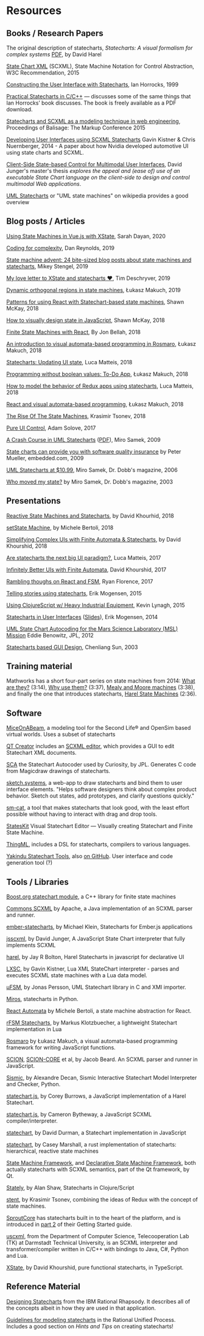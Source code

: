 # Resources

## Books / Research Papers

The original description of statecharts, _Statecharts: A visual formalism for complex systems_ [PDF](http://www.inf.ed.ac.uk/teaching/courses/seoc/2005_2006/resources/statecharts.pdf), by David Harel

[State Chart XML](https://www.w3.org/TR/scxml/) (SCXML), State Machine Notation for Control Abstraction, W3C Recommendation, 2015 

[Constructing the User Interface with Statecharts](https://books.google.no/books/about/Constructing_the_User_Interface_with_Sta.html?id=-9VQAAAAMAAJ&redir_esc=y&hl=en), Ian Horrocks, 1999

[Practical Statecharts in C/C++](https://www.state-machine.com/psicc/) — discusses some of the same things that Ian Horrocks’ book discusses. The book is freely available as a PDF download.

[Statecharts and SCXML as a modeling technique in web engineering](http://www.balisage.net/Proceedings/vol15/print/Sayih01/BalisageVol15-Sayih01.html), Proceedings of Balisage: The Markup Conference 2015

[Developing User Interfaces using SCXML Statecharts](http://phrogz.net/developing-user-interfaces-using-scxml-statecharts) Gavin Kistner & Chris Nuernberger, 2014 - A paper about how Nvidia developed automotive UI using state charts and SCXML.

[Client-Side State-based Control for Multimodal User Interfaces](https://jsscxml.org/thesis.html), David Junger's master's thesis _explores the appeal and (ease of) use of an executable State Chart language on the client-side to design and control multimodal Web applications_.

[UML Statecharts](https://en.wikipedia.org/wiki/UML_state_machine) or "UML state machines" on wikipedia provides a good overview

## Blog posts / Articles

[Using State Machines in Vue.js with XState](https://frontstuff.io/using-state-machines-in-vuejs-with-xstate), Sarah Dayan, 2020

[Coding for complexity](https://danreynolds.ca/tech/2019/12/02/Coding-For-Complexity/), Dan Reynolds, 2019

[State machine advent: 24 bite-sized blog posts about state machines and statecharts](https://dev.to/codingdive/introducing-state-machine-advent-24-bite-sized-blog-posts-about-state-machines-and-statecharts-2ce0), Mikey Stengel, 2019

[My love letter to XState and statecharts ♥](https://timdeschryver.dev/blog/my-love-letter-to-xstate-and-statecharts), Tim Deschryver, 2019

[Dynamic orthogonal regions in state machines](https://lukaszmakuch.pl/post/dynamic-orthogonal-regions/), Łukasz Makuch, 2019

[Patterns for using React with Statechart-based state machines](https://medium.freecodecamp.org/patterns-for-using-react-with-statechart-based-state-machines-33e6ab754605), Shawn McKay, 2018

[How to visually design state in JavaScript](https://medium.freecodecamp.org/how-to-visually-design-state-in-javascript-3a6a1aadab2b), Shawn McKay, 2018

[Finite State Machines with React](https://css-tricks.com/finite-state-machines-with-react/), By Jon Bellah, 2018

[An introduction to visual automata-based programming in Rosmaro](https://medium.freecodecamp.org/an-introduction-to-visual-automata-based-programming-in-rosmaro-100dae8eb969), Łukasz Makuch, 2018

[Statecharts: Updating UI state](https://medium.com/@lmatteis/statecharts-updating-ui-state-767052b6b129), Luca Matteis, 2018

[Programming without boolean values: To-Do App](https://codeburst.io/programming-without-boolean-values-to-do-app-2455035c87f5), Łukasz Makuch, 2018

[How to model the behavior of Redux apps using statecharts](https://medium.freecodecamp.org/how-to-model-the-behavior-of-redux-apps-using-statecharts-5e342aad8f66), Luca Matteis, 2018

[React and visual automata-based programming](https://medium.com/dailyjs/react-and-visual-automata-based-programming-c1d13e153cde), Łukasz Makuch, 2018

[The Rise Of The State Machines](https://www.smashingmagazine.com/2018/01/rise-state-machines/), Krasimir Tsonev, 2018

[Pure UI Control](https://medium.com/@asolove/pure-ui-control-ac8d1be97a8d), Adam Solove, 2017

[A Crash Course in UML Statecharts](https://www.embedded.com/design/prototyping-and-development/4008247/A-crash-course-in-UML-state-machines-Part-1) ([PDF](https://classes.soe.ucsc.edu/cmpe013/Spring11/LectureNotes/A_Crash_Course_in_UML_State_Machines.pdf)), Miro Samek, 2009

[State charts can provide you with software quality insurance](https://www.embedded.com/design/prototyping-and-development/4008341/State-charts-can-provide-you-with-software-quality-insurance) by Peter Mueller, embedded.com, 2009

[UML Statecharts at $10.99](http://www.drdobbs.com/architecture-and-design/uml-statecharts-at-1099/188101799), Miro Samek, Dr. Dobb's magazine, 2006

[Who moved my state?](http://www.drdobbs.com/who-moved-my-state/184401643) by Miro Samek, Dr. Dobb's magazine, 2003

## Presentations

[Reactive State Machines and Statecharts](https://www.youtube.com/watch?v=frB07tHgPH4), by David Khourhid, 2018

[setState Machine](https://www.youtube.com/watch?v=sZg3DoTfHLQ), by Michele Bertoli, 2018

[Simplifying Complex UIs with Finite Automata & Statecharts](https://www.youtube.com/watch?v=RqTxtOXcv8Y), by David Khourshid, 2018

[Are statecharts the next big UI paradigm?](https://www.slideshare.net/lmatteis/are-statecharts-the-next-big-ui-paradigm), Luca Matteis, 2017

[Infinitely Better UIs with Finite Automata](https://www.youtube.com/watch?v=VU1NKX6Qkxc), David Khourshid, 2017

[Rambling thoughs on React and FSM](https://www.youtube.com/watch?v=WbhpQXH7XMw), Ryan Florence, 2017

[Telling stories using statecharts](https://www.youtube.com/watch?v=GiOtyr2xA8c), Erik Mogensen, 2015

[Using ClojureScript w/ Heavy Industrial Equipment](https://www.youtube.com/watch?v=RkzPBrE3qYk), Kevin Lynagh, 2015

[Statecharts in User Interfaces](https://vimeo.com/109808288) ([Slides](https://drive.google.com/open?id=14Uv3z25Z7DwbYD4SZzU5biQUPnBmED_6Tiv89dBXrTo)), Erik Mogensen, 2014

[UML State Chart Autocoding for the Mars Science Laboratory (MSL) Mission](https://www.youtube.com/watch?v=VvssxOP95s0) Eddie Benowitz, JPL, 2012

[Statecharts based GUI Design](http://msdl.cs.mcgill.ca/people/hv/teaching/MSBDesign/COMP762B2003/presentations/GUIdesign.pdf), Chenliang Sun, 2003

## Training material

Mathworks has a short four-part series on state machines from 2014: [What are they?](https://www.mathworks.com/videos/understanding-state-machines-what-are-they-1-of-4-90488.html) (3:14), [Why use them?](https://www.mathworks.com/videos/understanding-state-machines-why-use-them-2-of-4-90489.html) (3:37), [Mealy and Moore machines](https://www.mathworks.com/videos/understanding-state-machines-mealy-and-moore-machines-3-of-4-90490.html) (3:38), and finally the one that introduces statecharts, [Harel State Machines](https://www.mathworks.com/videos/understanding-state-machines-harel-state-machines-4-of-4-90491.html) (2:36).


## Software

[MiceOnABeam](http://www.miceonabeam.com/), a modeling tool for the Second Life® and OpenSim based virtual worlds.  Uses a subset of statecharts

[QT Creator](https://doc.qt.io/qtcreator/) includes an [SCXML editor](https://doc.qt.io/qtcreator/creator-scxml.html), which provides a GUI to edit Statechart XML documents.

[SCA](https://github.com/JPLOpenSource/SCA) the Statechart Autocoder used by Curiosity, by JPL.  Generates C code from Magicdraw drawings of statecharts.

[sketch.systems](https://sketch.systems/), a web-app to draw statecharts and bind them to user interface elements.  "Helps software designers think about complex product behavior. Sketch out states, add prototypes, and clarify questions quickly."

[sm-cat](https://state-machine-cat.js.org/), a tool that makes statecharts that look good, with the least effort possible without having to interact with drag and drop tools.

[StatesKit](https://www.stateskit.com/) Visual Statechart Editor — Visually creating Statechart and Finite State Machine.

[ThingML](http://thingml.org/pmwiki.php?n=Main.StateMachines), includes a DSL for statecharts, compilers to various languages.

[Yakindu Statechart Tools](https://www.itemis.com/en/yakindu/state-machine/), also [on GitHub](https://github.com/Yakindu/statecharts/). User interface and code generation tool (?)

## Tools / Libraries

[Boost.org statechart module](https://github.com/boostorg/statechart), a C++ library for finite state machines

[Commons SCXML](http://commons.apache.org/proper/commons-scxml/) by Apache, a Java implementation of an SCXML parser and runner.

[ember-statecharts](https://github.com/LevelbossMike/ember-statecharts), by Michael Klein, Statecharts for Ember.js applications

[jsscxml](https://github.com/Touffy/JSSCxml/), by David Junger, A JavaScript State Chart interpreter that fully implements SCXML

[harel](https://github.com/jayrbolton/harel), by Jay R Bolton, Harel Statecharts in javascript for declarative UI

[LXSC](https://github.com/Phrogz/LXSC), by Gavin Kistner, Lua XML StateChart interpreter - parses and executes SCXML state machines with a Lua data model.

[µFSM](https://github.com/jonpe960/ufsm/), by Jonas Persson, UML Statechart library in C and XMI importer.

[Miros](https://aleph2c.github.io/miros/), statecharts in Python.

[React Automata](https://github.com/MicheleBertoli/react-automata) by Michele Bertoli, a state machine abstraction for React.

[rFSM Statecharts](https://github.com/kmarkus/rFSM), by Markus Klotzbuecher, a lightweight Statechart implementation in Lua 

[Rosmaro](https://rosmaro.js.org/) by Łukasz Makuch, a visual automata-based programming framework for writing JavaScript functions.

[SCION](https://github.com/jbeard4/SCION), [SCION-CORE](https://github.com/jbeard4/SCION-CORE) et al, by Jacob Beard.  An SCXML parser and runner in JavaScript.

[Sismic](https://pypi.python.org/pypi/sismic), by Alexandre Decan, Sismic Interactive Statechart Model Interpreter and Checker, Python.

[statechart.js](https://github.com/burrows/statechart.js), by Corey Burrows, a JavaScript implementation of a Harel Statechart.

[statechart.js](https://github.com/statechart/statechart.js), by Cameron Bytheway, a JavaScript SCXML compiler/interpreter.

[statechart](https://github.com/DavidDurman/statechart), by David Durman, a Statechart implementation in JavaScript

[statechart](https://github.com/cmars/statechart), by Casey Marshall, a rust implementation of statecharts: hierarchical, reactive state machines

[State Machine Framework](http://doc.qt.io/qt-5/statemachine-api.html), and [Declarative State Machine Framework](http://doc.qt.io/qt-5/qmlstatemachine.html), both actually statecharts with SCXML semantics, part of the Qt framework, by Qt.

[Stately](https://github.com/nodename/stately), by Alan Shaw, Statecharts in Clojure/Script

[stent](https://github.com/krasimir/stent), by Krasimir Tsonev, combining the ideas of Redux with the concept of state machines.

[SproutCore](https://sproutcore.com/) has statecharts built in to the heart of the platform, and is introduced in [part 2](http://guides.sproutcore.com/getting_started_2.html) of their Getting Started guide.

[uscxml](https://github.com/tklab-tud/uscxml), from the Department of Computer Science, Telecooperation Lab (TK) at Darmstadt Technical University, is an SCXML interpreter and transformer/compiler written in C/C++ with bindings to Java, C#, Python and Lua.

[XState](https://github.com/davidkpiano/xstate/), by David Khourshid, pure functional statecharts, in TypeScript.

## Reference Material

[Designing Statecharts](https://www.ibm.com/support/knowledgecenter/SSB2MU_8.3.0/com.ibm.rhp.uml.diagrams.doc/topics/rhp_c_dm_designing_stchrts.html) from the IBM Rational Rhapsody. It describes all of the concepts albeit in how they are used in that application.

[Guidelines for modeling statecharts](http://sce.uhcl.edu/helm/rationalunifiedprocess/process/modguide/md_stadm.htm) in the Rational Unified Process.  Includes a good section on _Hints and Tips_ on creating statecharts!
